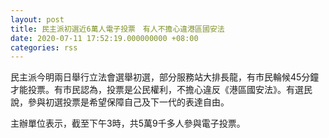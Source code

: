 ```yaml
---
layout: post
title: 民主派初選近6萬人電子投票　有人不擔心違港區國安法
date: 2020-07-11 17:52:19.000000000 +08:00
categories: rss
---
```


民主派今明兩日舉行立法會選舉初選，部分服務站大排長龍，有市民輪候45分鐘才能投票。有市民認為，投票是公民權利，不擔心違反《港區國安法》。有選民說，參與初選投票是希望保障自己及下一代的表達自由。

主辦單位表示，截至下午3時，共5萬9千多人參與電子投票。
